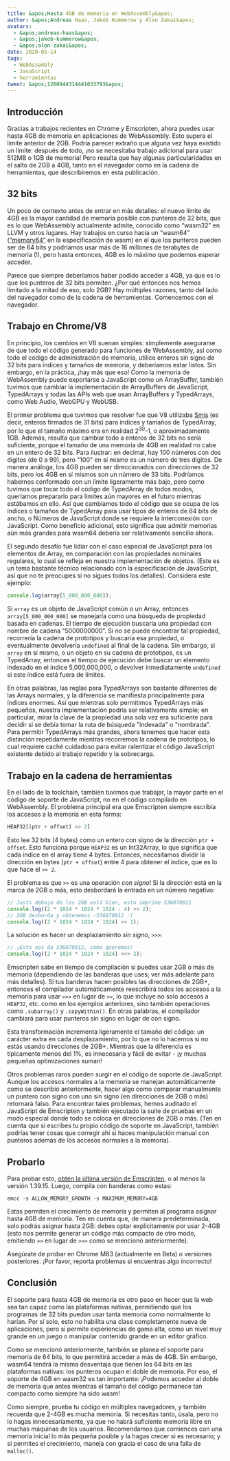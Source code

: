 ```yaml
---
title: &apos;Hasta 4GB de memoria en WebAssembly&apos;
author: &apos;Andreas Haas, Jakob Kummerow y Alon Zakai&apos;
avatars:
  - &apos;andreas-haas&apos;
  - &apos;jakob-kummerow&apos;
  - &apos;alon-zakai&apos;
date: 2020-05-14
tags:
  - WebAssembly
  - JavaScript
  - herramientas
tweet: &apos;1260944314441633793&apos;
---
```


## Introducción

Gracias a trabajos recientes en Chrome y Emscripten, ahora puedes usar hasta 4GB de memoria en aplicaciones de WebAssembly. Esto supera el límite anterior de 2GB. Podría parecer extraño que alguna vez haya existido un límite: después de todo, ¡no se necesitaba trabajo adicional para usar 512MB o 1GB de memoria! Pero resulta que hay algunas particularidades en el salto de 2GB a 4GB, tanto en el navegador como en la cadena de herramientas, que describiremos en esta publicación.

<!--truncate-->
## 32 bits

Un poco de contexto antes de entrar en más detalles: el nuevo límite de 4GB es la mayor cantidad de memoria posible con punteros de 32 bits, que es lo que WebAssembly actualmente admite, conocido como “wasm32” en LLVM y otros lugares. Hay trabajos en curso hacia un “wasm64” ([“memory64”](https://github.com/WebAssembly/memory64/blob/master/proposals/memory64/Overview.md) en la especificación de wasm) en el que los punteros pueden ser de 64 bits y podríamos usar más de 16 millones de terabytes de memoria (!), pero hasta entonces, 4GB es lo máximo que podemos esperar acceder.

Parece que siempre deberíamos haber podido acceder a 4GB, ya que es lo que los punteros de 32 bits permiten. ¿Por qué entonces nos hemos limitado a la mitad de eso, solo 2GB? Hay múltiples razones, tanto del lado del navegador como de la cadena de herramientas. Comencemos con el navegador.

## Trabajo en Chrome/V8

En principio, los cambios en V8 suenan simples: simplemente asegurarse de que todo el código generado para funciones de WebAssembly, así como todo el código de administración de memoria, utilice enteros sin signo de 32 bits para índices y tamaños de memoria, y deberíamos estar listos. Sin embargo, en la práctica, ¡hay más que eso! Como la memoria de WebAssembly puede exportarse a JavaScript como un ArrayBuffer, también tuvimos que cambiar la implementación de ArrayBuffers de JavaScript, TypedArrays y todas las APIs web que usan ArrayBuffers y TypedArrays, como Web Audio, WebGPU y WebUSB.

El primer problema que tuvimos que resolver fue que V8 utilizaba [Smis](https://v8.dev/blog/pointer-compression#value-tagging-in-v8) (es decir, enteros firmados de 31 bits) para índices y tamaños de TypedArray, por lo que el tamaño máximo era en realidad 2<sup>30</sup>-1, o aproximadamente 1GB. Además, resulta que cambiar todo a enteros de 32 bits no sería suficiente, porque el tamaño de una memoria de 4GB en realidad no cabe en un entero de 32 bits. Para ilustrar: en decimal, hay 100 números con dos dígitos (de 0 a 99), pero "100" en sí mismo es un número de tres dígitos. De manera análoga, los 4GB pueden ser direccionados con direcciones de 32 bits, pero los 4GB en sí mismos son un número de 33 bits. Podríamos habernos conformado con un límite ligeramente más bajo, pero como tuvimos que tocar todo el código de TypedArray de todos modos, queríamos prepararlo para límites aún mayores en el futuro mientras estábamos en ello. Así que cambiamos todo el código que se ocupa de los índices o tamaños de TypedArray para usar tipos de enteros de 64 bits de ancho, o Números de JavaScript donde se requiere la interconexión con JavaScript. Como beneficio adicional, esto significa que admitir memorias aún más grandes para wasm64 debería ser relativamente sencillo ahora.

El segundo desafío fue lidiar con el caso especial de JavaScript para los elementos de Array, en comparación con las propiedades nominales regulares, lo cual se refleja en nuestra implementación de objetos. (Este es un tema bastante técnico relacionado con la especificación de JavaScript, así que no te preocupes si no sigues todos los detalles). Considera este ejemplo:

```js
console.log(array[5_000_000_000]);
```

Si `array` es un objeto de JavaScript común o un Array, entonces `array[5_000_000_000]` se manejaría como una búsqueda de propiedad basada en cadenas. El tiempo de ejecución buscaría una propiedad con nombre de cadena “5000000000”. Si no se puede encontrar tal propiedad, recorrería la cadena de prototipos y buscaría esa propiedad, o eventualmente devolvería `undefined` al final de la cadena. Sin embargo, si `array` en sí mismo, o un objeto en su cadena de prototipos, es un TypedArray, entonces el tiempo de ejecución debe buscar un elemento indexado en el índice 5,000,000,000, o devolver inmediatamente `undefined` si este índice está fuera de límites.

En otras palabras, las reglas para TypedArrays son bastante diferentes de las Arrays normales, y la diferencia se manifiesta principalmente para índices enormes. Así que mientras solo permitimos TypedArrays más pequeños, nuestra implementación podría ser relativamente simple; en particular, mirar la clave de la propiedad una sola vez era suficiente para decidir si se debía tomar la ruta de búsqueda "indexada" o "nombrada". Para permitir TypedArrays más grandes, ahora tenemos que hacer esta distinción repetidamente mientras recorremos la cadena de prototipos, lo cual requiere caché cuidadoso para evitar ralentizar el código JavaScript existente debido al trabajo repetido y la sobrecarga.

## Trabajo en la cadena de herramientas

En el lado de la toolchain, también tuvimos que trabajar, la mayor parte en el código de soporte de JavaScript, no en el código compilado en WebAssembly. El problema principal era que Emscripten siempre escribía los accesos a la memoria en esta forma:

```js
HEAP32[(ptr + offset) >> 2]
```

Esto lee 32 bits (4 bytes) como un entero con signo de la dirección `ptr + offset`. Esto funciona porque `HEAP32` es un Int32Array, lo que significa que cada índice en el array tiene 4 bytes. Entonces, necesitamos dividir la dirección en bytes (`ptr + offset`) entre 4 para obtener el índice, que es lo que hace el `>> 2`.

El problema es que `>>` es una operación *con signo*! Si la dirección está en la marca de 2GB o más, esto desbordará la entrada en un número negativo:

```js
// Justo debajo de los 2GB está bien, esto imprime 536870911
console.log((2 * 1024 * 1024 * 1024 - 4) >> 2);
// 2GB desborda y obtenemos -536870912 :(
console.log((2 * 1024 * 1024 * 1024) >> 2);
```

La solución es hacer un desplazamiento *sin signo*, `>>>`:

```js
// ¡Esto nos da 536870912, como queremos!
console.log((2 * 1024 * 1024 * 1024) >>> 2);
```

Emscripten sabe en tiempo de compilación si puedes usar 2GB o más de memoria (dependiendo de las banderas que uses; ver más adelante para más detalles). Si tus banderas hacen posibles las direcciones de 2GB+, entonces el compilador automáticamente reescribirá todos los accesos a la memoria para usar `>>>` en lugar de `>>`, lo que incluye no solo accesos a `HEAP32`, etc. como en los ejemplos anteriores, sino también operaciones como `.subarray()` y `.copyWithin()`. En otras palabras, el compilador cambiará para usar punteros sin signo en lugar de con signo.

Esta transformación incrementa ligeramente el tamaño del código: un carácter extra en cada desplazamiento, por lo que no lo hacemos si no estás usando direcciones de 2GB+. Mientras que la diferencia es típicamente menos del 1%, es innecesaria y fácil de evitar - ¡y muchas pequeñas optimizaciones suman!

Otros problemas raros pueden surgir en el código de soporte de JavaScript. Aunque los accesos normales a la memoria se manejan automáticamente como se describió anteriormente, hacer algo como comparar manualmente un puntero con signo con uno sin signo (en direcciones de 2GB o más) retornará falso. Para encontrar tales problemas, hemos auditado el JavaScript de Emscripten y también ejecutado la suite de pruebas en un modo especial donde todo se coloca en direcciones de 2GB o más. (Ten en cuenta que si escribes tu propio código de soporte en JavaScript, también podrías tener cosas que corregir ahí si haces manipulación manual con punteros además de los accesos normales a la memoria).

## Probarlo

Para probar esto, [obtén la última versión de Emscripten](https://emscripten.org/docs/getting_started/downloads.html), o al menos la versión 1.39.15. Luego, compila con banderas como estas:

```
emcc -s ALLOW_MEMORY_GROWTH -s MAXIMUM_MEMORY=4GB
```

Estas permiten el crecimiento de memoria y permiten al programa asignar hasta 4GB de memoria. Ten en cuenta que, de manera predeterminada, solo podrás asignar hasta 2GB: debes optar explícitamente por usar 2-4GB (esto nos permite generar un código más compacto de otro modo, emitiendo `>>` en lugar de `>>>` como se mencionó anteriormente).

Asegúrate de probar en Chrome M83 (actualmente en Beta) o versiones posteriores. ¡Por favor, reporta problemas si encuentras algo incorrecto!

## Conclusión

El soporte para hasta 4GB de memoria es otro paso en hacer que la web sea tan capaz como las plataformas nativas, permitiendo que los programas de 32 bits puedan usar tanta memoria como normalmente lo harían. Por sí solo, esto no habilita una clase completamente nueva de aplicaciones, pero sí permite experiencias de gama alta, como un nivel muy grande en un juego o manipular contenido grande en un editor gráfico.

Como se mencionó anteriormente, también se planea el soporte para memoria de 64 bits, lo que permitirá acceder a más de 4GB. Sin embargo, wasm64 tendrá la misma desventaja que tienen los 64 bits en las plataformas nativas: los punteros ocupan el doble de memoria. Por eso, el soporte de 4GB en wasm32 es tan importante: ¡Podemos acceder al doble de memoria que antes mientras el tamaño del código permanece tan compacto como siempre ha sido wasm!

Como siempre, prueba tu código en múltiples navegadores, y también recuerda que 2-4GB es mucha memoria. Si necesitas tanto, úsala, pero no lo hagas innecesariamente, ya que no habrá suficiente memoria libre en muchas máquinas de los usuarios. Recomendamos que comiences con una memoria inicial lo más pequeña posible y la hagas crecer si es necesario; y si permites el crecimiento, maneja con gracia el caso de una falla de `malloc()`.
